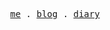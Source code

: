 
<p align="center">
  <samp>
    <a href="https://wren.cool" target="_blank">me</a> .
    <a href="https://wren.cool/posts"  target="_blank">blog</a> .
    <a href="https://wren.cool/diary"  target="_blank">diary</a>
  </samp>
</p>
